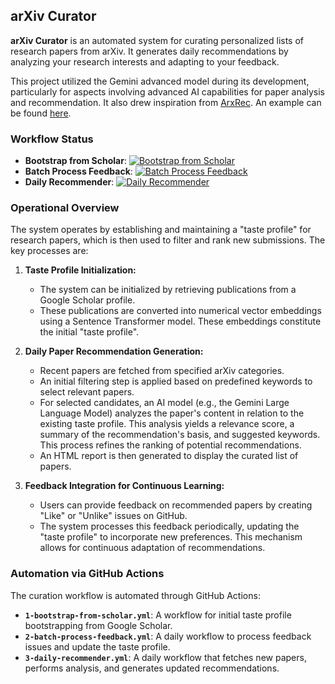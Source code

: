 ## arXiv Curator

**arXiv Curator** is an automated system for curating personalized lists of research papers from arXiv. It generates daily recommendations by analyzing your research interests and adapting to your feedback.

This project utilized the Gemini advanced model during its development, particularly for aspects involving advanced AI capabilities for paper analysis and recommendation. It also drew inspiration from [ArxRec](https://pppoe.github.io/ArxRec/). An example can be found [here](https://yilu.me/arxiv/).

### Workflow Status
  * **Bootstrap from Scholar**: [![Bootstrap from Scholar](https://github.com/yilu/arxiv-curator/actions/workflows/1-bootstrap-from-scholar.yml/badge.svg)](https://github.com/yilu/arxiv-curator/actions/workflows/1-bootstrap-from-scholar.yml)
  * **Batch Process Feedback**: [![Batch Process Feedback](https://github.com/yilu/arxiv-curator/actions/workflows/2-batch-process-feedback.yml/badge.svg)](https://github.com/yilu/arxiv-curator/actions/workflows/2-batch-process-feedback.yml)
  * **Daily Recommender**: [![Daily Recommender](https://github.com/yilu/arxiv-curator/actions/workflows/3-daily-recommender.yml/badge.svg)](https://github.com/yilu/arxiv-curator/actions/workflows/3-daily-recommender.yml)
  
### Operational Overview

The system operates by establishing and maintaining a "taste profile" for research papers, which is then used to filter and rank new submissions. The key processes are:

1.  **Taste Profile Initialization:**

      * The system can be initialized by retrieving publications from a Google Scholar profile.
      * These publications are converted into numerical vector embeddings using a Sentence Transformer model. These embeddings constitute the initial "taste profile".

2.  **Daily Paper Recommendation Generation:**

      * Recent papers are fetched from specified arXiv categories.
      * An initial filtering step is applied based on predefined keywords to select relevant papers.
      * For selected candidates, an AI model (e.g., the Gemini Large Language Model) analyzes the paper's content in relation to the existing taste profile. This analysis yields a relevance score, a summary of the recommendation's basis, and suggested keywords. This process refines the ranking of potential recommendations.
      * An HTML report is then generated to display the curated list of papers.

3.  **Feedback Integration for Continuous Learning:**

      * Users can provide feedback on recommended papers by creating "Like" or "Unlike" issues on GitHub.
      * The system processes this feedback periodically, updating the "taste profile" to incorporate new preferences. This mechanism allows for continuous adaptation of recommendations.

### Automation via GitHub Actions

The curation workflow is automated through GitHub Actions:

  * **`1-bootstrap-from-scholar.yml`**: A workflow for initial taste profile bootstrapping from Google Scholar.
  * **`2-batch-process-feedback.yml`**: A daily workflow to process feedback issues and update the taste profile.
  * **`3-daily-recommender.yml`**: A daily workflow that fetches new papers, performs analysis, and generates updated recommendations.
